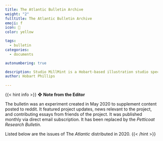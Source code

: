```yaml
---
title: The Atlantic Bulletin Archive
weight: "2"
fulltitle: The Atlantic Bulletin Archive
emoji: f
icon: 🌼
color: yellow

tags: 
  - bulletin
categories:
  - documents

autonumbering: true

description: Studio MillMint is a Hobart-based illustration studio specialising in utopian fiction.
author: Hobart Phillips
 
---
```

{{< hint info >}}
**❖ Note from the Editor**

The bulletin was an experiment created in May 2020 to supplement content posted to reddit. It featured project updates, news relevant to the project, and contributing essays from friends of the project. It was published monthly via direct email subscription. It has been replaced by the *Petticoat Research Bulletin*.

Listed below are the issues of The *Atlantic* distributed in 2020.
{{< /hint >}}
